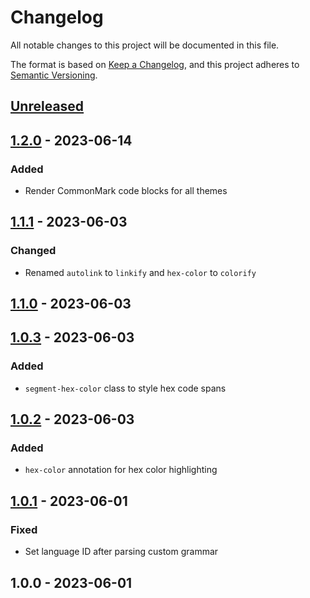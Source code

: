 # Changelog

All notable changes to this project will be documented in this file.

The format is based on [Keep a Changelog](https://keepachangelog.com/en/1.0.0/),
and this project adheres to [Semantic Versioning](https://semver.org/spec/v2.0.0.html).

<a name="unreleased"></a>
## [Unreleased]


<a name="1.2.0"></a>
## [1.2.0] - 2023-06-14
### Added
- Render CommonMark code blocks for all themes


<a name="1.1.1"></a>
## [1.1.1] - 2023-06-03
### Changed
- Renamed `autolink` to `linkify` and `hex-color` to `colorify`


<a name="1.1.0"></a>
## [1.1.0] - 2023-06-03

<a name="1.0.3"></a>
## [1.0.3] - 2023-06-03
### Added
- `segment-hex-color` class to style hex code spans


<a name="1.0.2"></a>
## [1.0.2] - 2023-06-03
### Added
- `hex-color` annotation for hex color highlighting


<a name="1.0.1"></a>
## [1.0.1] - 2023-06-01
### Fixed
- Set language ID after parsing custom grammar


<a name="1.0.0"></a>
## 1.0.0 - 2023-06-01

[Unreleased]: https://github.com/BombenProdukt/package_slug/compare/1.2.0...HEAD
[1.2.0]: https://github.com/BombenProdukt/package_slug/compare/1.1.1...1.2.0
[1.1.1]: https://github.com/BombenProdukt/package_slug/compare/1.1.0...1.1.1
[1.1.0]: https://github.com/BombenProdukt/package_slug/compare/1.0.3...1.1.0
[1.0.3]: https://github.com/BombenProdukt/package_slug/compare/1.0.2...1.0.3
[1.0.2]: https://github.com/BombenProdukt/package_slug/compare/1.0.1...1.0.2
[1.0.1]: https://github.com/BombenProdukt/package_slug/compare/1.0.0...1.0.1
